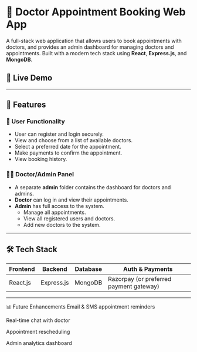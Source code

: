 # 🏥 Doctor Appointment Booking Web App

A full-stack web application that allows users to book appointments with doctors, and provides an admin dashboard for managing doctors and appointments. Built with a modern tech stack using **React**, **Express.js**, and **MongoDB**.

## 🚀 Live Demo



---

## 📌 Features

### 👤 User Functionality

- User can register and login securely.
- View and choose from a list of available doctors.
- Select a preferred date for the appointment.
- Make payments to confirm the appointment.
- View booking history.

### 🧑‍⚕️ Doctor/Admin Panel

- A separate **admin** folder contains the dashboard for doctors and admins.
- **Doctor** can log in and view their appointments.
- **Admin** has full access to the system.
  - Manage all appointments.
  - View all registered users and doctors.
  - Add new doctors to the system.

---

## 🛠 Tech Stack

| Frontend      | Backend      | Database | Auth & Payments |
|---------------|--------------|----------|------------------|
| React.js      | Express.js   | MongoDB  | Razorpay (or preferred payment gateway) |

---



📊 Future Enhancements
Email & SMS appointment reminders

Real-time chat with doctor

Appointment rescheduling

Admin analytics dashboard
